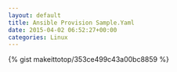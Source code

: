 ```yaml
---
layout: default                                                                                                              
title: Ansible Provision Sample.Yaml                                                                                                                       
date: 2015-04-02 06:52:27+00:00                                                                                                                        
categories: Linux                                                                                                                
---                                                                                                                              
```


{% gist makeittotop/353ce499c43a00bc8859 %}                                                                                                           

